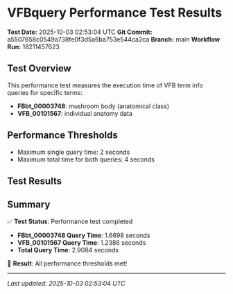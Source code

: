 # VFBquery Performance Test Results

**Test Date:** 2025-10-03 02:53:04 UTC
**Git Commit:** a5507658c0549a738fe0f3d5a6ba753e544ca2ca
**Branch:** main
**Workflow Run:** 18211457623

## Test Overview

This performance test measures the execution time of VFB term info queries for specific terms:

- **FBbt_00003748**: mushroom body (anatomical class)
- **VFB_00101567**: individual anatomy data

## Performance Thresholds

- Maximum single query time: 2 seconds
- Maximum total time for both queries: 4 seconds

## Test Results



## Summary

✅ **Test Status**: Performance test completed

- **FBbt_00003748 Query Time**: 1.6698 seconds
- **VFB_00101567 Query Time**: 1.2386 seconds
- **Total Query Time**: 2.9084 seconds

🎉 **Result**: All performance thresholds met!

---
*Last updated: 2025-10-03 02:53:04 UTC*
